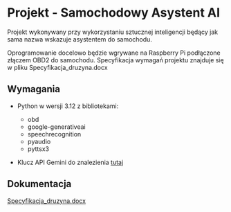 # Projekt - Samochodowy Asystent AI

Projekt wykonywany przy wykorzystaniu sztucznej inteligencji będący jak sama nazwa wskazuje asystentem do samochodu.

Oprogramowanie docelowo będzie wgrywane na Raspberry Pi podłączone złączem OBD2 do samochodu. Specyfikacja wymagań projektu znajduje się w pliku Specyfikacja_druzyna.docx

## Wymagania

- Python w wersji 3.12 z bibliotekami:
    - obd
    - google-generativeai
    - speechrecognition
    - pyaudio
    - pyttsx3

- Klucz API Gemini do znalezienia [tutaj](https://aistudio.google.com/)

## Dokumentacja

[Specyfikacja_druzyna.docx](https://github.com/kamileo04/CarAIssistant/raw/refs/heads/main/Specyfikacja_druzyna.docx)